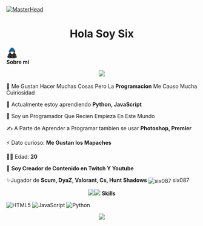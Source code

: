 [![MasterHead](https://i.pinimg.com/originals/77/ca/a3/77caa32884d735d439ade45ba37feaf2.gif)](https://arjuncvinod.github.io)
<h1 align="center">Hola Soy Six</h1>
 


<picture><img src="https://github.com/0xAbdulKhalid/0xAbdulKhalid/raw/main/assets/mdImages/about_me.gif" width = 30px align="center"></picture> <br> **Sobre mí**

<p  align="center">
<img src="https://user-images.githubusercontent.com/73097560/115834477-dbab4500-a447-11eb-908a-139a6edaec5c.gif">             
<br>

 🔭 Me Gustan Hacer Muchas Cosas Pero La **Programacion** Me Causo Mucha Cuiriosidad

 🌱 Actualmente estoy aprendiendo **Python, JavaScript**

 💬 Soy un Programador Que Recien Empieza En Este Mundo

 ✍ A Parte de Aprender a Programar tambien se usar **Photoshop, Premier**

 ⚡ Dato curioso: **Me Gustan los Mapaches**

 😶‍🌫️ Edad: **20**

 👾 **Soy Creador de Contenido en Twitch Y Youtube**
 
✨Jugador de **Scum, DyaZ, Valorant, Cs, Hunt Shadows** <img align="center" src="https://raw.githubusercontent.com/rahuldkjain/github-profile-readme-generator/master/src/images/icons/Social/discord.svg" alt="six087" height="30" width="40" /></a> six087


 <p  align="center">
<img src="[https://user-images.githubusercontent.com/73097560/115834477-dbab4500-a447-11eb-908a-139a6edaec5c.gif]      
<br>


## <img src="https://media2.giphy.com/media/QssGEmpkyEOhBCb7e1/giphy.gif?cid=ecf05e47a0n3gi1bfqntqmob8g9aid1oyj2wr3ds3mg700bl&rid=giphy.gif" width ="25"> <b>  Skills</b> 
![HTML5](https://img.shields.io/badge/html5-%23E34F26.svg?style=flat&logo=html5&logoColor=white) ![JavaScript](https://img.shields.io/badge/javascript-%23323330.svg?style=flat&logo=javascript&logoColor=%23F7DF1E) ![Python](https://img.shields.io/badge/python-3670A0?style=flat&logo=python&logoColor=ffdd54)

<p  align="center">
<img src="https://user-images.githubusercontent.com/73097560/115834477-dbab4500-a447-11eb-908a-139a6edaec5c.gif">             
<br>

 
  </td>
</tr>
</table>




